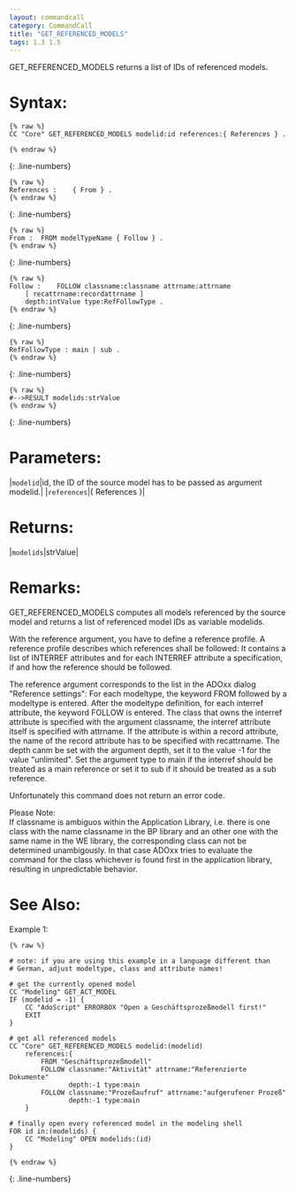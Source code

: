 ```yaml
---
layout: commandcall
category: CommandCall
title: "GET_REFERENCED_MODELS"
tags: 1.3 1.5
---
```


GET_REFERENCED_MODELS returns a list of IDs of referenced models.

# Syntax:  

```adoscript
{% raw %}
CC "Core" GET_REFERENCED_MODELS modelid:id references:{ References } .

{% endraw %}
```
{: .line-numbers}

```adoscript
{% raw %}
References :	{ From } .
{% endraw %}
```
{: .line-numbers}

```adoscript
{% raw %}
From :	FROM modelTypeName { Follow } .
{% endraw %}
```
{: .line-numbers}

```adoscript
{% raw %}
Follow :	FOLLOW classname:classname attrname:attrname
	[ recattrname:recordattrname ]
	depth:intValue type:RefFollowType .
{% endraw %}
```
{: .line-numbers}

```adoscript
{% raw %}
RefFollowType :	main | sub .
{% endraw %}
```
{: .line-numbers}

```adoscript
{% raw %}
#-->RESULT modelids:strValue
{% endraw %}
```
{: .line-numbers}

# Parameters:  

|`modelid`|id, the ID of the source model has to be passed as argument modelid.|
|`references`|{ References }|

# Returns:  

|`modelids`|strValue|

# Remarks:

GET_REFERENCED_MODELS computes all models referenced by the source model and returns a list of referenced model IDs as variable modelids.

With the reference argument, you have to define a reference profile. A reference profile describes which references shall be followed: It contains a list of INTERREF attributes and for each INTERREF attribute a specification, if and how the reference should be followed.

The reference argument corresponds to the list in the ADOxx dialog "Reference settings": For each modeltype, the keyword FROM followed by a modeltype is entered. After the modeltype definition, for each interref attribute, the keyword FOLLOW is entered. The class that owns the interref attribute is specified with the argument classname, the interref attribute itself is specified with attrname. If the attribute is within a record attribute, the name of the record attribute has to be specified with recattrname. The depth canm be set with the argument depth, set it to the value -1 for the value "unlimited". Set the argument type to main if the interref should be treated as a main reference or set it to sub if it should be treated as a sub reference.

Unfortunately this command does not return an error code.

Please Note:  
If classname is ambiguos within the Application Library, i.e. there is one class with the name classname in the BP library and an other one with the same name in the WE library, the corresponding class can not be determined unambigously. In that case ADOxx tries to evaluate the command for the class whichever is found first in the application library, resulting in unpredictable behavior.

# See Also:  



Example 1:

```adoscript
{% raw %}

# note: if you are using this example in a language different than 
# German, adjust modeltype, class and attribute names!

# get the currently opened model
CC "Modeling" GET_ACT_MODEL
IF (modelid = -1) {
    CC "AdoScript" ERRORBOX "Open a Geschäftsprozeßmodell first!"
    EXIT
}

# get all referenced models
CC "Core" GET_REFERENCED_MODELS modelid:(modelid)
    references:{
        FROM "Geschäftsprozeßmodell"
        FOLLOW classname:"Aktivität" attrname:"Referenzierte Dokumente"
               depth:-1 type:main
        FOLLOW classname:"Prozeßaufruf" attrname:"aufgerufener Prozeß"
               depth:-1 type:main
    }

# finally open every referenced model in the modeling shell
FOR id in:(modelids) {
    CC "Modeling" OPEN modelids:(id)
}

{% endraw %}
```
{: .line-numbers}


